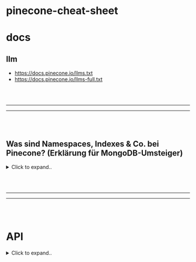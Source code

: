 # pinecone-cheat-sheet

# docs

## llm
- https://docs.pinecone.io/llms.txt
- https://docs.pinecone.io/llms-full.txt








<br><br>
________
________
<br><br>




## Was sind Namespaces, Indexes & Co. bei Pinecone? (Erklärung für MongoDB-Umsteiger)

<details><summary>Click to expand..</summary>


Okay, jetzt zur ausführlichen Erklärung, damit du die Konzepte von Pinecone im Vergleich zu MongoDB verstehst.

Stell dir die Hierarchie bei Pinecone so vor (von oben nach unten):

1.  **Organization (Organisation):**
    *   Das ist die höchste Ebene. Eine Organisation bündelt mehrere Projekte und ist primär für die Abrechnung (`Billing`) und die Verwaltung von Benutzern auf Organisationsebene zuständig.
    *   *MongoDB-Analogie:* Am ehesten vergleichbar mit deinem gesamten MongoDB Atlas Account oder einer übergeordneten Firmeneinheit, die mehrere Datenbank-Deployments verwaltet.

2.  **Project (Projekt):**
    *   Ein Projekt gehört zu einer Organisation und enthält einen oder mehrere Indexes. API-Keys sind projektspezifisch. Du kannst Projekte nutzen, um verschiedene Anwendungen oder Stages (dev, staging, prod) voneinander zu trennen.
    *   *MongoDB-Analogie:* Ein Projekt ist eine logische Gruppierung. Es gibt hier keine direkte Entsprechung. Man könnte es vielleicht mit einem Cluster oder einer Gruppe von Clustern für eine bestimmte Anwendungssuite vergleichen, aber die Analogie hinkt etwas. Wichtig ist: Ein Projekt enthält deine Pinecone Indexes.

3.  **Index:**
    *   **Das ist die zentrale Datenstruktur in Pinecone, in der deine Vektor-Embeddings gespeichert werden.** Wenn du einen Index erstellst, definierst du dessen Eigenschaften, vor allem:
        *   **Dimension:** Die Anzahl der Dimensionen deiner Vektoren (z.B. 1536 für OpenAI's `text-embedding-ada-002`). Alle Vektoren in einem Index müssen dieselbe Dimension haben.
        *   **Metrik:** Die Ähnlichkeitsmetrik, die für Vergleiche verwendet wird (z.B. `cosine`, `euclidean`, `dotproduct`).
        *   **Typ:** Pinecone unterscheidet zwischen `dense` und `sparse` Indizes.
            *   **Dense Index:** Speichert dichte Vektoren (Dense Vectors), die typischerweise für semantische Ähnlichkeit verwendet werden. Jede Zahl im Vektor hat eine Bedeutung.
            *   **Sparse Index:** Speichert dünnbesetzte Vektoren (Sparse Vectors), die oft für lexikalische oder Keyword-basierte Suchen genutzt werden (ähnlich wie BM25). Hier sind viele Dimensionen Null.
    *   Ein Index ist die höchste Ebene der Datenorganisation *innerhalb eines Projekts*.
    *   *MongoDB-Analogie:* Ein Pinecone **Index** ist am ehesten vergleichbar mit einer **MongoDB Datenbank** (z.B. `meineAnwendungsDB`). Er ist der Hauptcontainer für eine bestimmte Art von Vektordaten (definiert durch Dimension und Metrik). Du würdest typischerweise weniger Pinecone Indexes haben als du vielleicht MongoDB Datenbanken in einem sehr großen System hättest. **Wichtig:** Ein Pinecone Index ist NICHT dasselbe wie ein Index in MongoDB (der zur Beschleunigung von Queries auf Feldern dient).

4.  **Namespace:**
    *   **Ein Namespace ist eine Partition *innerhalb* eines Indexes.** Er dient dazu, die Vektoren (Records) in einem Index in separate Gruppen aufzuteilen.
    *   **Alle Operationen** (Upsert, Query, Delete etc.) beziehen sich immer auf **genau einen Namespace** innerhalb eines Indexes (oder auf den Default-Namespace, wenn keiner angegeben wird).
    *   **Implizite Erstellung:** Namespaces müssen nicht explizit erstellt werden. Wenn du Daten in einen Namespace hochlädst (`upsert`), der noch nicht existiert, wird er automatisch angelegt.
    *   **Anwendungsfälle:**
        *   **Mandantenfähigkeit (Multitenancy):** Der häufigste Anwendungsfall. Jeder deiner Kunden bekommt seinen eigenen Namespace im selben Index. So bleiben die Daten logisch getrennt, und Abfragen eines Kunden A sehen nicht die Daten von Kunde B.
        *   **Schnellere Abfragen:** Durch die Partitionierung können Abfragen schneller sein, da nur ein Teil des Indexes durchsucht werden muss.
        *   **Logische Gruppierung:** Du könntest z.B. verschiedene Dokumenttypen (Artikel, Produktbeschreibungen) in unterschiedliche Namespaces packen, wenn sie dieselbe Vektor-Dimension und Metrik haben.
    *   *MongoDB-Analogie:* Ein Pinecone **Namespace** ist sehr gut vergleichbar mit einer **MongoDB Collection** (z.B. `users`, `products` innerhalb deiner Datenbank `meineAnwendungsDB`). Er unterteilt die Daten *innerhalb* eines Pinecone Indexes (der ja wie eine MongoDB Datenbank ist). Alle Records in einem Namespace teilen sich die Dimension und Metrik des übergeordneten Indexes.
    *   **Ist ein Namespace sowas wie eine Datenbank?**
        **Nein.** Ein Pinecone **Index** ist wie eine Datenbank. Ein **Namespace** ist wie eine **Collection** innerhalb dieser Datenbank.

5.  **Record (Datensatz):**
    *   Ein Record ist die Grundeinheit der Daten in Pinecone. Jeder Record besteht aus:
        *   **Record ID:** Eine eindeutige ID für den Record innerhalb seines Namespaces.
        *   **Vector Values:** Die eigentlichen Vektor-Embeddings (entweder Dense oder Sparse, je nach Index-Typ).
        *   **Metadata (optional):** Zusätzliche Informationen als Key-Value-Paare (JSON-Objekt), die du mit dem Vektor speichern kannst. Metadaten können für Filterung bei Abfragen genutzt werden oder um Kontext zum Vektor zu speichern (z.B. den Originaltext, aus dem das Embedding erstellt wurde).
    *   *MongoDB-Analogie:* Ein Pinecone **Record** ist vergleichbar mit einem **MongoDB Dokument**. Es hat eine ID, die Vektorwerte (deine primären Daten für die Suche) und Metadaten (ähnlich wie Felder in einem MongoDB-Dokument).

**Zusammenfassende Tabelle der Analogien:**

| Pinecone-Konzept       | Am ehesten vergleichbar mit MongoDB...          | Hauptfunktion in Pinecone                                                                  |
| :--------------------- | :---------------------------------------------- | :----------------------------------------------------------------------------------------- |
| Organization           | Account / Übergeordnete Einheit                 | Abrechnung, Benutzerverwaltung auf höchster Ebene                                          |
| Project                | Logische Anwendungsgruppe / Teil eines Clusters | Container für Indexes, API-Key-Verwaltung                                                  |
| **Index**              | **Datenbank** (z.B. `meineAnwendungsDB`)        | Hauptcontainer für Vektoren; definiert Dimension & Metrik                                    |
| **Namespace**          | **Collection** (z.B. `users`, `products`)       | Partitionierung von Records *innerhalb* eines Indexes; für Mandantenfähigkeit, Organisation |
| **Record**             | **Dokument**                                    | Einzelner Datensatz bestehend aus ID, Vektor und Metadaten                                 |
| Vektor (Dense/Sparse)  | Spezielle Datenfelder (nicht direkt analog)     | Numerische Repräsentation von Daten für Ähnlichkeitssuche                                  |
| Metadaten              | Felder in einem Dokument                        | Zusatzinformationen zu einem Vektor, filterbar                                             |


</details>

















<br><br>
________
________
<br><br>

# API

<details><summary>Click to expand..</summary>

<br><br>

# listIndexes
- This operation returns a list of all indexes in a project.
- https://docs.pinecone.io/reference/api/2024-07/control-plane/list_indexes

<details><summary>Click to expand..</summary>

Example:
```
// npm install @pinecone-database/pinecone
import { Pinecone } from '@pinecone-database/pinecone'

const pc = new Pinecone({ apiKey: 'YOUR_API_KEY' })

await pc.listIndexes();
```

Response:
```
{
  "indexes": [
    {
      "dimension": 384,
      "host": "semantic-search-c01b5b5.svc.us-west1-gcp.pinecone.io",
      "metric": "cosine",
      "name": "semantic-search",
      "spec": {
        "pod": {
          "environment": "us-west1-gcp",
          "pod_type": "p1.x1",
          "pods": 4,
          "replicas": 2,
          "shards": 2
        }
      },
      "status": {
        "ready": true,
        "state": "Ready"
      }
    },
    {
      "dimension": 200,
      "host": "image-search-a31f9c1.svc.us-east1-gcp.pinecone.io",
      "metric": "dotproduct",
      "name": "image-search",
      "spec": {
        "serverless": {
          "cloud": "aws",
          "region": "us-east-1"
        }
      },
      "status": {
        "ready": false,
        "state": "Initializing"
      }
    }
  ]
}
```

</details>

</details>


